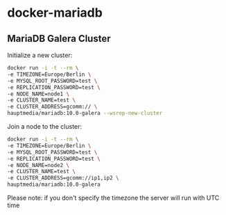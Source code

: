 # docker-mariadb

## MariaDB Galera Cluster

Initialize a new cluster:

```bash
docker run -i -t --rm \
-e TIMEZONE=Europe/Berlin \
-e MYSQL_ROOT_PASSWORD=test \
-e REPLICATION_PASSWORD=test \
-e NODE_NAME=node1 \
-e CLUSTER_NAME=test \
-e CLUSTER_ADDRESS=gcomm:// \
hauptmedia/mariadb:10.0-galera --wsrep-new-cluster
```

Join a node to the cluster:

```bash
docker run -i -t --rm \
-e TIMEZONE=Europe/Berlin \
-e MYSQL_ROOT_PASSWORD=test \
-e REPLICATION_PASSWORD=test \
-e NODE_NAME=node2 \
-e CLUSTER_NAME=test \
-e CLUSTER_ADDRESS=gcomm://ip1,ip2 \
hauptmedia/mariadb:10.0-galera
```

Please note: if you don't specify the timezone the server will run with UTC time
